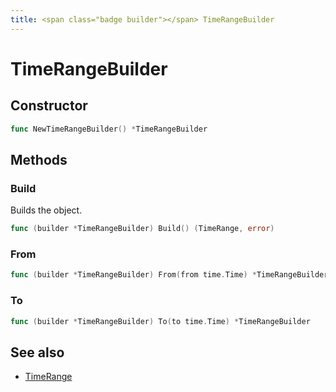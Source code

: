 ```yaml
---
title: <span class="badge builder"></span> TimeRangeBuilder
---
```

# <span class="badge builder"></span> TimeRangeBuilder

## Constructor

```go
func NewTimeRangeBuilder() *TimeRangeBuilder
```
## Methods

### <span class="badge object-method"></span> Build

Builds the object.

```go
func (builder *TimeRangeBuilder) Build() (TimeRange, error)
```

### <span class="badge object-method"></span> From

```go
func (builder *TimeRangeBuilder) From(from time.Time) *TimeRangeBuilder
```

### <span class="badge object-method"></span> To

```go
func (builder *TimeRangeBuilder) To(to time.Time) *TimeRangeBuilder
```

## See also

 * <span class="badge object-type-struct"></span> [TimeRange](./object-TimeRange.md)
